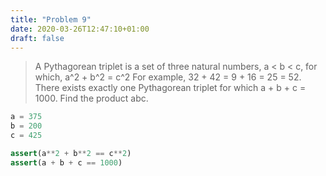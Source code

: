 ```yaml
---
title: "Problem 9"
date: 2020-03-26T12:47:10+01:00
draft: false
---
```


> A Pythagorean triplet is a set of three natural numbers, a < b < c, for which,
> a^2 + b^2 = c^2
> For example, 32 + 42 = 9 + 16 = 25 = 52.
> There exists exactly one Pythagorean triplet for which a + b + c = 1000.
> Find the product abc.

```python
a = 375
b = 200
c = 425

assert(a**2 + b**2 == c**2)
assert(a + b + c == 1000)
```
